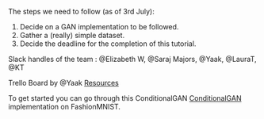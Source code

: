 The steps we need to follow (as of 3rd July):
<ol>
  <li>Decide on a GAN implementation to be followed.</li>
  <li>Gather a (really) simple dataset.</li>
  <li>Decide the deadline for the completion of this tutorial.</li>
</ol>

Slack handles of the team : \@Elizabeth W, \@Saraj Majors, \@Yaak, \@LauraT, \@KT

Trello Board by \@Yaak
<a href = https://trello.com/b/ljgxuVOu/gan-t-shirt-contest> Resources</a>

To get started you can go through this ConditionalGAN <a href = https://www.kaggle.com/arturlacerda/pytorch-conditional-gan#Results>ConditionalGAN</a> implementation on FashionMNIST.
